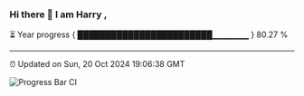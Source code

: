 ### Hi there 👋 I am Harry , 

⏳ Year progress { ████████████████████████▁▁▁▁▁▁ } 80.27 %

---

⏰ Updated on Sun, 20 Oct 2024 19:06:38 GMT

![Progress Bar CI](https://github.com/duykhang68/duykhang68/workflows/Progress%20Bar%20CI/badge.svg)
